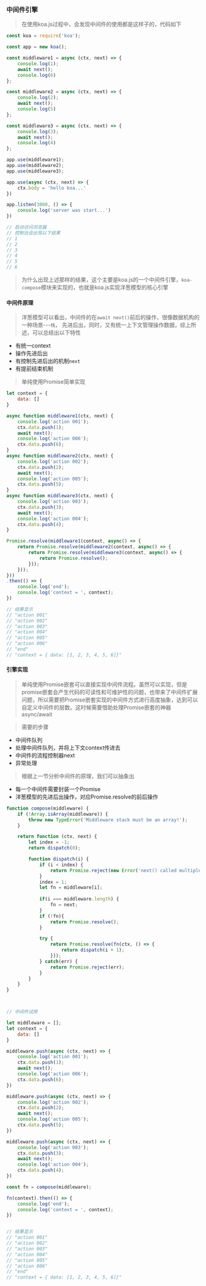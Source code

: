 ### 中间件引擎

> 在使用koa.js过程中，会发现中间件的使用都是这样子的，代码如下

```js
const koa = require('koa');

const app = new koa();

const middleware1 = async (ctx, next) => {
    console.log(1);
    await next();
    console.log(6)
};

const middleware2 = async (ctx, next) => {
    console.log(2);
    await next();
    console.log(5)
};

const middleware3 = async (ctx, next) => {
    console.log(3);
    await next();
    console.log(4)
};

app.use(middleware1);
app.use(middleware2);
app.use(middleware3);

app.use(async (ctx, next) => {
    ctx.body = 'hello koa...'
})

app.listen(3000, () => {
    console.log('server was start...')
})

// 启动访问浏览器
// 控制台会出现以下结果
// 1
// 2
// 3
// 4
// 5
// 6
```

> 为什么出现上述那样的结果，这个主要是koa.js的一个中间件引擎，`koa-compose`模块来实现的，也就是koa.js实现洋葱模型的核心引擎

#### 中间件原理

> 洋葱模型可以看出，中间件的在`await next()`前后的操作，很像数据机构的一种场景---`栈`， 先进后出，同时，又有统一上下文管理操作数据，综上所述，可以总结出以下特性

- 有统一context
- 操作先进后出
- 有控制先进后出的机制`next`
- 有提前结束机制


> 单纯使用Promise简单实现

```js
let context = {
    data: []
}

async function middleware1(ctx, next) {
    console.log('action 001');
    ctx.data.push(1);
    await next();
    console.log('action 006');
    ctx.data.push(6);
}
async function middleware2(ctx, next) {
    console.log('action 002');
    ctx.data.push(2);
    await next();
    console.log('action 005');
    ctx.data.push(5);
}
async function middleware3(ctx, next) {
    console.log('action 003');
    ctx.data.push(3);
    await next();
    console.log('action 004');
    ctx.data.push(4);
}

Promise.resolve(middleware1(context, async() => {
    return Promise.resolve(middleware2(context, async() => {
        return Promise.resolve(middleware3(context, async() => {
            return Promise.resolve();
        }));
    }));
}))
.then(() => {
    console.log('end');
    console.log('context = ', context);
})

// 结果显示
// "action 001"
// "action 002"
// "action 003"
// "action 004"
// "action 005"
// "action 006"
// "end"
// "context = { data: [1, 2, 3, 4, 5, 6]}"
```

#### 引擎实现

> 单纯使用Promise嵌套可以直接实现中间件流程。虽然可以实现，但是promise嵌套会产生代码的可读性和可维护性的问题，也带来了中间件扩展问题，所以需要把Promise嵌套实现的中间件方式进行高度抽象，达到可以自定义中间件的层数。这时候需要借助处理Promise嵌套的神器async/await

> 需要的步骤
- 中间件队列
- 处理中间件队列，并将上下文context传进去
- 中间件的流程控制器next
- 异常处理

> 根据上一节分析中间件的原理，我们可以抽象出

- 每一个中间件需要封装一个Promise
- 洋葱模型的先进后出操作，对应Promise.resolve的前后操作


```js
function compose(middleware) {
    if (!Array.isArray(middleware)) {
        throw new TypeError('Middleware stack must be an array!');
    }

    return function (ctx, next) {
        let index = -1;
        return dispatch(0);

        function dispatch(i) {
            if (i < index) {
                return Promise.reject(new Error('next() called multiple times'));
            }
            index = 1;
            let fn = middleware[i];
            
            if(i === middleware.length) {
                fn = next;
            }
            if (!fn){
                return Promise.resolve();
            }

            try {
                return Promise.resolve(fn(ctx, () => {
                    return dispatch(i + 1);
                }));
            } catch(err) {
                return Promise.reject(err);
            }
        }
    }
}



// 中间件试用

let middleware = [];
let context = {
    data: []
}

middleware.push(async (ctx, next) => {
    console.log('action 001');
    ctx.data.push(1);
    await next();
    console.log('action 006');
    ctx.data.push(6);
})

middleware.push(async (ctx, next) => {
    console.log('action 002');
    ctx.data.push(2);
    await next();
    console.log('action 005');
    ctx.data.push(5);
})

middleware.push(async (ctx, next) => {
    console.log('action 003');
    ctx.data.push(3);
    await next();
    console.log('action 004');
    ctx.data.push(4);
})

const fn = compose(middleware);

fn(context).then(() => {
    console.log('end');
    console.log('context = ', context);
})


// 结果显示
// "action 001"
// "action 002"
// "action 003"
// "action 004"
// "action 005"
// "action 006"
// "end"
// "context = { data: [1, 2, 3, 4, 5, 6]}"
```






